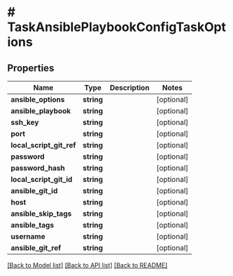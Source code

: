 # # TaskAnsiblePlaybookConfigTaskOptions

## Properties

Name | Type | Description | Notes
------------ | ------------- | ------------- | -------------
**ansible_options** | **string** |  | [optional]
**ansible_playbook** | **string** |  | [optional]
**ssh_key** | **string** |  | [optional]
**port** | **string** |  | [optional]
**local_script_git_ref** | **string** |  | [optional]
**password** | **string** |  | [optional]
**password_hash** | **string** |  | [optional]
**local_script_git_id** | **string** |  | [optional]
**ansible_git_id** | **string** |  | [optional]
**host** | **string** |  | [optional]
**ansible_skip_tags** | **string** |  | [optional]
**ansible_tags** | **string** |  | [optional]
**username** | **string** |  | [optional]
**ansible_git_ref** | **string** |  | [optional]

[[Back to Model list]](../../README.md#models) [[Back to API list]](../../README.md#endpoints) [[Back to README]](../../README.md)
